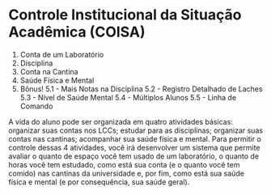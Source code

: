 # Controle Institucional da Situação Acadêmica (COISA)

1. Conta de um Laboratório
2. Disciplina
3. Conta na Cantina
4. Saúde Física e Mental
5. Bônus!
    5.1 - Mais Notas na Disciplina
    5.2 - Registro Detalhado de Laches
    5.3 - Nível de Saúde Mental
    5.4 - Múltiplos Alunos
    5.5 - Linha de Comando

A vida do aluno pode ser organizada em quatro atividades básicas: 
organizar suas contas nos LCCs;
estudar para as disciplinas;
organizar suas contas nas cantinas; 
acompanhar sua saúde física e mental. 
Para permitir o controle dessas 4 atividades, você irá desenvolver um sistema 
que permite avaliar o quanto de espaço você tem usado de um laboratório, 
o quanto de horas você tem estudado, como está sua conta (e o quanto você 
tem comido) nas cantinas da universidade e, por fim, como está sua saúde 
física e mental (e por consequência, sua saúde geral).
